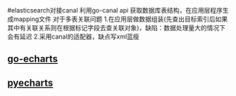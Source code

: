 #elasticsearch对接canal
    利用go-canal api 获取数据库表结构，在应用层程序生成mapping文件
    对于多表关联问题
        1.在应用层做数据组装(先查出目标索引后如果其中有关联关系则在根据标记字段去查关联对象)，缺陷：数据处理量大的情况下会有延迟
        2.采用canal的适配器，缺点写xml蓝瘦
    
## [go-echarts](https://go-echarts.github.io/go-echarts/)
## [pyecharts](http://pyecharts.org/#/zh-cn/)